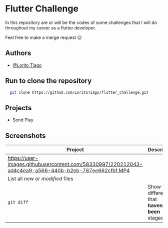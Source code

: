 
# Flutter Challenge

In this repository are or will be the codes of some challenges that I will do throughout my career as a flutter developer.

Feel free to make a merge request 😉




## Authors

- [@Lorito Tiago](https://www.linkedin.com/in/lorito-tiago-4439351b2/)



## Run to clone the repository



```bash
  git clone https://github.com/LoritoTiago/flutter_challenge.git
```


## Projects


- Sond Play


## Screenshots

| Project | Description |
| --- | --- |
| https://user-images.githubusercontent.com/58330997/220212043-ad4c4ea9-a566-440b-b2eb-787ee662cfbf.MP4
 | List all *new or modified* files |
| `git diff` | Show file differences that **haven't been** staged |




